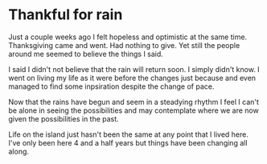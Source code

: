 # Thankful for rain

Just a couple weeks ago I felt hopeless and optimistic at the same time.
Thanksgiving came and went. Had nothing to give. Yet still the people around me
seemed to believe the things I said.

I said I didn't not believe that the rain will return soon. I simply didn't
know. I went on living my life as it were before the changes just because and
even managed to find some inpsiration despite the change of pace.

Now that the rains have begun and seem in a steadying rhythm I feel I can't be
alone in seeing the possibilities and may contemplate where we are now given
the possibilities in the past.

Life on the island just hasn't been the same at any point that I lived here.
I've only been here 4 and a half years but things have been changing all along.
